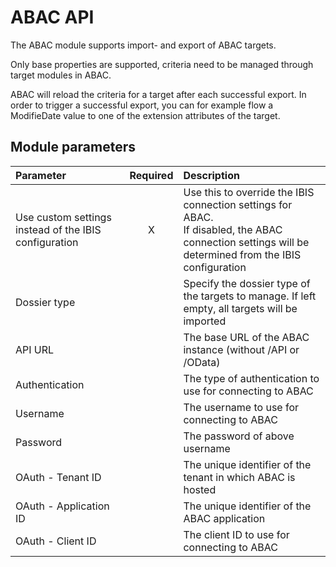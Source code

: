 # ABAC API

The ABAC module supports import- and export of ABAC targets.

Only base properties are supported, criteria need to be managed through
target modules in ABAC.

ABAC will reload the criteria for a target after each successful export.
In order to trigger a successful export, you can for example flow a
ModifieDate value to one of the extension attributes of the target.

## Module parameters

|                       Parameter                       | Required | Description                                                        |
|:-----------------------------------------------------|:------------:|:--------------------------------------------------------------|
| Use custom settings instead of the IBIS configuration | X        | Use this to override the IBIS connection settings for ABAC. <br> If disabled, the ABAC connection settings will be determined from the IBIS configuration |
| Dossier type                                          |          | Specify the dossier type of the targets to manage. If left empty, all targets will be imported                                                       |
| API URL                                               |          | The base URL of the ABAC instance (without /API or /OData)                                                                                           |
| Authentication                                        |          | The type of authentication to use for connecting to ABAC                                                                                             |
| Username                                              |          | The username to use for connecting to ABAC                                                                                                           |
| Password                                              |          | The password of above username                                                                                                                       |
| OAuth - Tenant ID                                     |          | The unique identifier of the tenant in which ABAC is hosted                                                                                          |
| OAuth - Application ID                                |          | The unique identifier of the ABAC application                                                                                                        |
| OAuth - Client ID                                     |          | The client ID to use for connecting to ABAC                                                                                                          |

 
